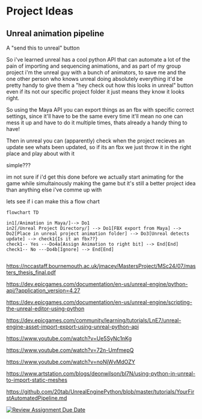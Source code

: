 
# Project Ideas

## Unreal animation pipeline

A "send this to unreal" button

So i've learned unreal has a cool python API that can automate a lot of the pain of importing and sequencing animations, and as part of my group project i'm the unreal guy with a bunch of animators, to save me and the one other person who knows unreal doing absolutely everything it'd be pretty handy to give them a "hey check out how this looks in unreal" button even if its not our specific project folder it just means they know it looks right.

So using the Maya API you can export things as an fbx with specific correct settings, since it'll have to be the same every time it'll mean no one can mess it up and have to do it multiple times, thats already a handy thing to have!

Then in unreal you can (apparently) check when the project recieves an update see whats been updated, so if its an fbx we just throw it in the right place and play about with it

simple???

im not sure if i'd get this done before we actually start animating for the game while simultainously making the game but it's still a better project idea than anything else i've comme up with

lets see if i can make this a flow chart

``` mermaid
flowchart TD

in1[/Animation in Maya/]--> Do1
in2[/Unreal Project Directory/] --> Do1[FBX export from Maya] --> Do2[Place in unreal project animation folder] --> Do3[Unreal detects update] --> check1{Is it an fbx??}
check1-- Yes ---Do4a[Assign Animation to right bit] --> End[End]
check1-- No ---Do4b[Ignore] --> End[End]


```


https://nccastaff.bournemouth.ac.uk/jmacey/MastersProject/MSc24/07/masters_thesis_final.pdf

https://dev.epicgames.com/documentation/en-us/unreal-engine/python-api/?application_version=4.27

https://dev.epicgames.com/documentation/en-us/unreal-engine/scripting-the-unreal-editor-using-python

https://dev.epicgames.com/community/learning/tutorials/LnE7/unreal-engine-asset-import-export-using-unreal-python-api

https://www.youtube.com/watch?v=Ue5SyNc1nKg

https://www.youtube.com/watch?v=72n-UmfmepQ

https://www.youtube.com/watch?v=noNjWvMdOZY

https://www.artstation.com/blogs/deonwilson/bl7N/using-python-in-unreal-to-import-static-meshes

https://github.com/20tab/UnrealEnginePython/blob/master/tutorials/YourFirstAutomatedPipeline.md




[![Review Assignment Due Date](https://classroom.github.com/assets/deadline-readme-button-22041afd0340ce965d47ae6ef1cefeee28c7c493a6346c4f15d667ab976d596c.svg)](https://classroom.github.com/a/Tn7g_Mhz)

